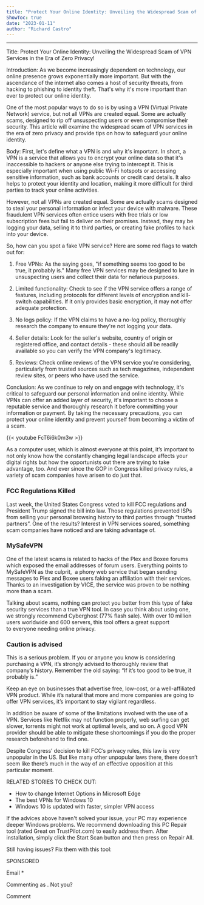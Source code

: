 ```yaml
---
title: "Protect Your Online Identity: Unveiling the Widespread Scam of VPN Services in the Era of Zero Privacy!"
ShowToc: true 
date: "2023-01-11"
author: "Richard Castro"
---
```

*****
Title:
Protect Your Online Identity: Unveiling the Widespread Scam of VPN Services in the Era of Zero Privacy!

Introduction:
As we become increasingly dependent on technology, our online presence grows exponentially more important. But with the ascendance of the internet also comes a host of security threats, from hacking to phishing to identity theft. That's why it's more important than ever to protect our online identity.

One of the most popular ways to do so is by using a VPN (Virtual Private Network) service, but not all VPNs are created equal. Some are actually scams, designed to rip off unsuspecting users or even compromise their security. This article will examine the widespread scam of VPN services in the era of zero privacy and provide tips on how to safeguard your online identity.

Body:
First, let's define what a VPN is and why it's important. In short, a VPN is a service that allows you to encrypt your online data so that it's inaccessible to hackers or anyone else trying to intercept it. This is especially important when using public Wi-Fi hotspots or accessing sensitive information, such as bank accounts or credit card details. It also helps to protect your identity and location, making it more difficult for third parties to track your online activities.

However, not all VPNs are created equal. Some are actually scams designed to steal your personal information or infect your device with malware. These fraudulent VPN services often entice users with free trials or low subscription fees but fail to deliver on their promises. Instead, they may be logging your data, selling it to third parties, or creating fake profiles to hack into your device.

So, how can you spot a fake VPN service? Here are some red flags to watch out for:

1. Free VPNs: As the saying goes, "if something seems too good to be true, it probably is." Many free VPN services may be designed to lure in unsuspecting users and collect their data for nefarious purposes.

2. Limited functionality: Check to see if the VPN service offers a range of features, including protocols for different levels of encryption and kill-switch capabilities. If it only provides basic encryption, it may not offer adequate protection.

3. No logs policy: If the VPN claims to have a no-log policy, thoroughly research the company to ensure they're not logging your data.

4. Seller details: Look for the seller's website, country of origin or registered office, and contact details - these should all be readily available so you can verify the VPN company's legitimacy.

5. Reviews: Check online reviews of the VPN service you're considering, particularly from trusted sources such as tech magazines, independent review sites, or peers who have used the service.

Conclusion:
As we continue to rely on and engage with technology, it's critical to safeguard our personal information and online identity. While VPNs can offer an added layer of security, it's important to choose a reputable service and thoroughly research it before committing your information or payment. By taking the necessary precautions, you can protect your online identity and prevent yourself from becoming a victim of a scam.

{{< youtube FcT6i6k0m3w >}} 



As a computer user, which is almost everyone at this point, it’s important to not only know how the constantly changing legal landscape affects your digital rights but how the opportunists out there are trying to take advantage, too. And ever since the GOP in Congress killed privacy rules, a variety of scam companies have arisen to do just that.
 
### FCC Regulations Killed
 
Last week, the United States Congress voted to kill FCC regulations and President Trump signed the bill into law. Those regulations prevented ISPs from selling your personal browsing history to third parties through “trusted partners”. One of the results? Interest in VPN services soared, something scam companies have noticed and are taking advantage of.
 
### MySafeVPN
 
One of the latest scams is related to hacks of the Plex and Boxee forums which exposed the email addresses of forum users. Everything points to MySafeVPN as the culprit,  a phony web service that began sending messages to Plex and Boxee users faking an affiliation with their services. Thanks to an investigation by VICE, the service was proven to be nothing more than a scam.
 
Talking about scams, nothing can protect you better from this type of fake security services than a true VPN tool. In case you think about using one, we strongly recommend Cyberghost (77% flash sale). With over 10 million users worldwide and 600 servers, this tool offers a great support to everyone needing online privacy. 
 
### Caution is advised
 
This is a serious problem. If you or anyone you know is considering purchasing a VPN, it’s strongly advised to thoroughly review that company’s history. Remember the old saying: “If it’s too good to be true, it probably is.”
 
Keep an eye on businesses that advertise free, low-cost, or a well-affiliated VPN product. While it’s natural that more and more companies are going to offer VPN services, it’s important to stay vigilant regardless.
 
In addition be aware of some of the limitations involved with the use of a VPN. Services like Netflix may not function properly, web surfing can get slower, torrents might not work at optimal levels, and so on. A good VPN provider should be able to mitigate these shortcomings if you do the proper research beforehand to find one.
 
Despite Congress’ decision to kill FCC’s privacy rules, this law is very unpopular in the US. But like many other unpopular laws there, there doesn’t seem like there’s much in the way of an effective opposition at this particular moment.
 
RELATED STORIES TO CHECK OUT:
 
- How to change Internet Options in Microsoft Edge
 - The best VPNs for Windows 10
 - Windows 10 is updated with faster, simpler VPN access

 

 
If the advices above haven't solved your issue, your PC may experience deeper Windows problems. We recommend downloading this PC Repair tool (rated Great on TrustPilot.com) to easily address them. After installation, simply click the Start Scan button and then press on Repair All.
 
Still having issues? Fix them with this tool:
 
SPONSORED
 
Email * 
 

Commenting as .
Not you?

 
Comment 





